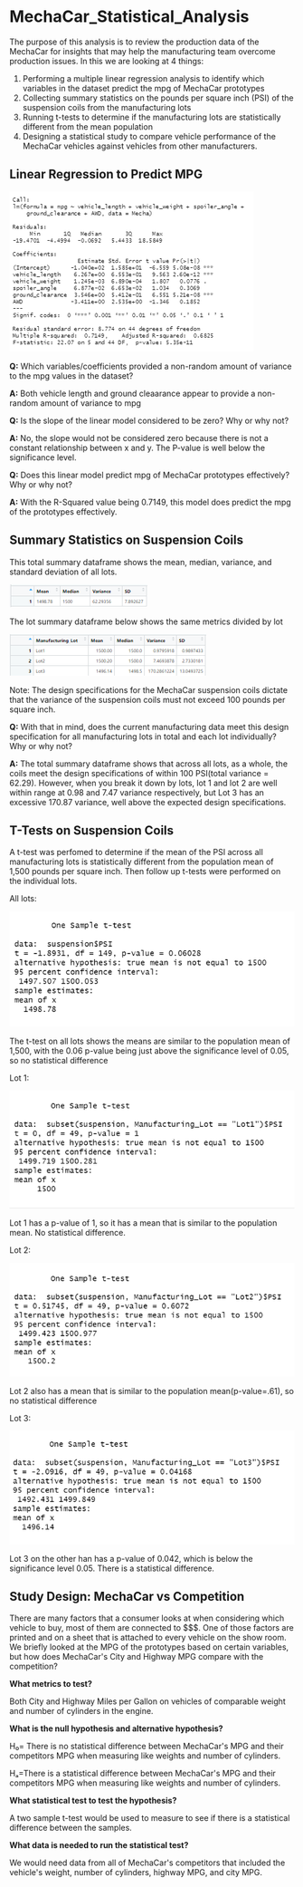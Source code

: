 # MechaCar_Statistical_Analysis
The purpose of this analysis is to review the production data of the MechaCar for insights that may help the manufacturing team overcome production issues.
In this we are looking at 4 things:
1. Performing a multiple linear regression analysis to identify which variables in the dataset predict the mpg of MechaCar prototypes
2. Collecting summary statistics on the pounds per square inch (PSI) of the suspension coils from the manufacturing lots
3. Running t-tests to determine if the manufacturing lots are statistically different from the mean population
4. Designing a statistical study to compare vehicle performance of the MechaCar vehicles against vehicles from other manufacturers.
## Linear Regression to Predict MPG
<img src=Images\linregres.png>

**Q:** Which variables/coefficients provided a non-random amount of variance to the mpg values in the dataset?

**A:** Both vehicle length and ground cleaarance appear to provide a non-random amount of variance to mpg

**Q:** Is the slope of the linear model considered to be zero? Why or why not?

**A:** No, the slope would not be considered zero because there is not a constant relationship between x and y. The P-value is well below the significance level.

**Q:** Does this linear model predict mpg of MechaCar prototypes effectively? Why or why not?

**A:** With the R-Squared value being 0.7149, this model does predict the mpg of the prototypes effectively.


## Summary Statistics on Suspension Coils

This total summary dataframe shows the mean, median, variance, and standard deviation of all lots.

<img src=Images\total_summary.png>

The lot summary dataframe below shows the same metrics divided by lot

<img src=Images\lot_summary.png>

Note: The design specifications for the MechaCar suspension coils dictate that the variance of the suspension coils must not exceed 100 pounds per square inch. 

**Q:** With that in mind, does the current manufacturing data meet this design specification for all manufacturing lots in total and each lot individually? Why or why not?

**A:** The total summary dataframe shows that across all lots, as a whole, the coils meet the design specifications of within 100 PSI(total variance = 62.29). However, when you break it down by lots, lot 1 and lot 2 are well within range at 0.98 and 7.47 variance respectively, but Lot 3 has an excessive 170.87 variance, well above the expected design specifications.

## T-Tests on Suspension Coils

A t-test was perfomed to determine if the mean of the PSI across all manufacturing lots is statistically different from the population mean of 1,500 pounds per square inch. Then follow up t-tests were performed on the individual lots.

All lots:

<img src=Images\t-test.png>

The t-test on all lots shows the means are  similar to the population mean of 1,500, with the 0.06 p-value being just above the significance level of 0.05, so no statistical difference



Lot 1:

<img src=Images\Lot1.png>

Lot 1 has a p-value of 1, so it has a mean that is similar to the population mean. No statistical difference.

Lot 2:

<img src=Images\Lot2.png>

Lot 2 also has a mean that is similar to the population mean(p-value=.61), so no statistical difference

Lot 3:

<img src=Images\Lot3.png>

Lot 3 on the other han has a p-value of 0.042, which is below the significance level 0.05. There is a statistical difference.


## Study Design: MechaCar vs Competition

There are many factors that a consumer looks at when considering which vehicle to buy, most of them are connected to $$$. One of those factors are printed and on a sheet that is attached to every vehicle on the show room. We briefly looked at the MPG of the prototypes based on certain variables, but how does MechaCar's City and Highway MPG compare with the competition?

**What metrics to test?** 

Both City and Highway Miles per Gallon on vehicles of comparable weight and number of cylinders in the engine.

**What is the null hypothesis and alternative hypothesis?**

H₀= There is no statistical difference between MechaCar's MPG and their competitors MPG when measuring like weights and number of cylinders.

Hₐ=There is a statistical difference between MechaCar's MPG and their competitors MPG when measuring like weights and number of cylinders.

**What statistical test to test the hypothesis?**

A two sample t-test would be used to measure to see if there is a statistical difference between the samples.

**What data is needed to run the statistical test?**

We would need data from all of MechaCar's competitors that included the vehicle's weight, number of cylinders, highway MPG, and city MPG.
